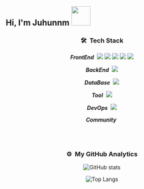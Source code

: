 <h2> Hi, I'm Juhunnm <img src="https://media.giphy.com/media/DyCLQGlXX3wuZ3j9GR/giphy.gif" width="50"></h2>

<div align="center">
  
### 🛠 &nbsp;Tech Stack

***FrontEnd***&nbsp;
<img src="https://img.shields.io/badge/JavaScript-F7DF1E?style=flat-square&logo=JavaScript&logoColor=black"/>
<img src="https://img.shields.io/badge/HTML5-E34F26?style=flat-square&logo=html5&logoColor=white"/>
<img src="https://img.shields.io/badge/CSS3-1572B6?style=flat-square&logo=css3&logoColor=white"/>
<img src="https://img.shields.io/badge/React-61DAFB?style=flat-square&logo=react&logoColor=black"/>
<img src="https://img.shields.io/badge/ReactNative-61DAFB?style=flat-square&logo=react&logoColor=black"/>

***BackEnd***&nbsp;
<img src="https://img.shields.io/badge/Mysql-white?style=flat-square&logo=Mysql&logoColor=4479A1"/>
 
***DataBase***&nbsp;
<img src="https://img.shields.io/badge/Firebase-white?style=flat-square&logo=firebase&logoColor=FFCA28"/>
<p></p>

***Tool***&nbsp;
<img src="https://img.shields.io/badge/VisualStudioCode-white?style=flat-square&logo=visualstudiocode&logoColor=007ACC"/>
<p></p>

***DevOps***&nbsp;
<img src="https://img.shields.io/badge/GitHub-white?style=flat-square&logo=github&logoColor=181717"/>
<p></p>

***Community***&nbsp;

</br>
</br>

### ⚙️ &nbsp;My GitHub Analytics

![GitHub stats](https://github-readme-stats.vercel.app/api?username=juhunnm&border_radius=20&hide=contribs&show_icons=true&custom_title=My%20Github%20Stats&theme=dark)
</br>
<p></p>

![Top Langs](https://github-readme-stats.vercel.app/api/top-langs/?username=juhunnm&border_radius=20&layout=compact&theme=dark)
  
</div>

